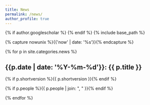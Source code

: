```yaml
---
title: News
permalink: /news/
author_profile: true
---
```

{% if author.googlescholar %}
{% endif %}
{% include base_path %}

<!-- NOTE! NEW NEWS ARE ADDED AS POSTS IN news/_posts! //-->
<!-- THIS FILE NEEDS EDITING ONLY IF THE PRESENTATION OF THE PROJECTS NEED TO CHANGE. //-->

{% capture nowunix %}{{'now' | date: '%s'}}{% endcapture %}

{% for p in site.categories.news %}

## {{p.date | date: '%Y-%m-%d'}}: {{ p.title }}

{% if p.shortversion %}{{ p.shortversion }}{% endif %}

{% if p.people %}{{ p.people | join: ", " }}{% endif %}

{% endfor %}

